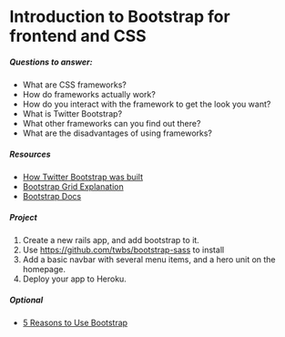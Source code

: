 # Introduction to Bootstrap for frontend and CSS

##### Questions to answer:
- What are CSS frameworks?
- How do frameworks actually work?
- How do you interact with the framework to get the look you want?
- What is Twitter Bootstrap?
- What other frameworks can you find out there?
- What are the disadvantages of using frameworks?

##### Resources
- [How Twitter Bootstrap was built](http://alistapart.com/article/building-twitter-bootstrap)
- [Bootstrap Grid Explanation](http://www.helloerik.com/bootstrap-3-grid-introduction)
- [Bootstrap Docs](http://getbootstrap.com/)

##### Project 
1. Create a new rails app, and add bootstrap to it. 
  2. Use https://github.com/twbs/bootstrap-sass to install 
2. Add a basic navbar with several menu items, and a hero unit on the homepage. 
3. Deploy your app to Heroku.

##### Optional
- [5 Reasons to Use Bootstrap](http://www.zingdesign.com/5-reasons-to-use-twitter-bootstrap/)


